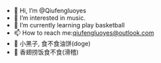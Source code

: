 - 👋 Hi, I’m @Qiufengluoyes
- 👀 I’m interested in music.
- 🌱 I’m currently learning play basketball
- 📫 How to reach me:qiufengluoyes@outlook.com
- 🐓 小黑子, 食不食油饼(doge)
- 🍱 香翅捞饭食不食(滑稽)

<!---
Qiufengluoyes/Qiufengluoyes is a ✨ special ✨ repository because its `README.md` (this file) appears on your GitHub profile.
You can click the Preview link to take a look at your changes.
--->
